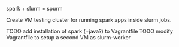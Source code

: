 spark + slurm = spurm

Create VM testing cluster for running spark apps inside slurm jobs.

TODO add installation of spark (+java?) to Vagrantfile
TODO modify Vagrantfile to setup a second VM as slurm-worker
